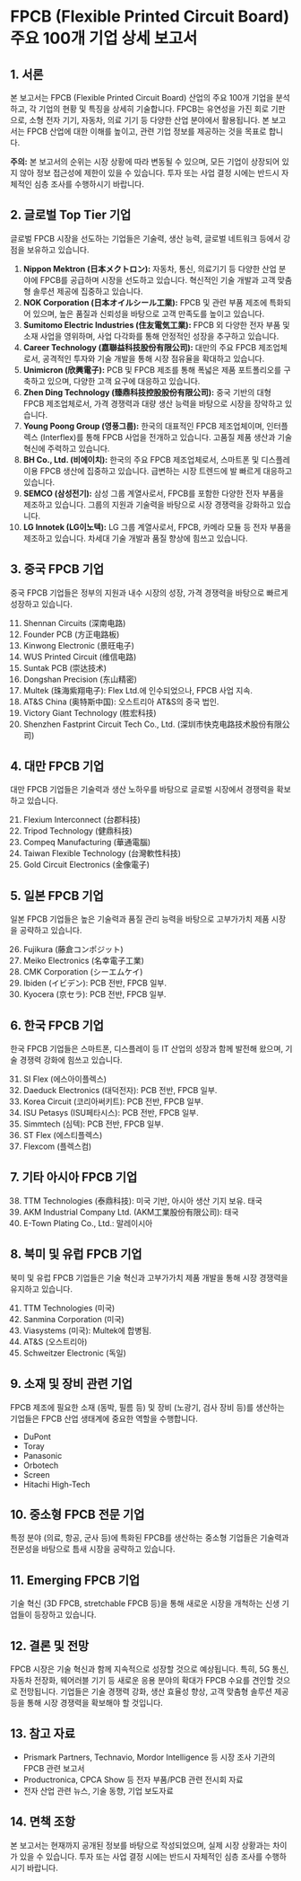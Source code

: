 # FPCB (Flexible Printed Circuit Board) 주요 100개 기업 상세 보고서

## 1. 서론

본 보고서는 FPCB (Flexible Printed Circuit Board) 산업의 주요 100개 기업을 분석하고, 각 기업의 현황 및 특징을 상세히 기술합니다. FPCB는 유연성을 가진 회로 기판으로, 소형 전자 기기, 자동차, 의료 기기 등 다양한 산업 분야에서 활용됩니다. 본 보고서는 FPCB 산업에 대한 이해를 높이고, 관련 기업 정보를 제공하는 것을 목표로 합니다.

**주의:** 본 보고서의 순위는 시장 상황에 따라 변동될 수 있으며, 모든 기업이 상장되어 있지 않아 정보 접근성에 제한이 있을 수 있습니다. 투자 또는 사업 결정 시에는 반드시 자체적인 심층 조사를 수행하시기 바랍니다.

## 2. 글로벌 Top Tier 기업

글로벌 FPCB 시장을 선도하는 기업들은 기술력, 생산 능력, 글로벌 네트워크 등에서 강점을 보유하고 있습니다.

1.  **Nippon Mektron (日本メクトロン):** 자동차, 통신, 의료기기 등 다양한 산업 분야에 FPCB를 공급하며 시장을 선도하고 있습니다. 혁신적인 기술 개발과 고객 맞춤형 솔루션 제공에 집중하고 있습니다.
2.  **NOK Corporation (日本オイルシール工業):** FPCB 및 관련 부품 제조에 특화되어 있으며, 높은 품질과 신뢰성을 바탕으로 고객 만족도를 높이고 있습니다.
3.  **Sumitomo Electric Industries (住友電気工業):** FPCB 외 다양한 전자 부품 및 소재 사업을 영위하며, 사업 다각화를 통해 안정적인 성장을 추구하고 있습니다.
4.  **Career Technology (嘉聯益科技股份有限公司):** 대만의 주요 FPCB 제조업체로서, 공격적인 투자와 기술 개발을 통해 시장 점유율을 확대하고 있습니다.
5.  **Unimicron (欣興電子):** PCB 및 FPCB 제조를 통해 폭넓은 제품 포트폴리오를 구축하고 있으며, 다양한 고객 요구에 대응하고 있습니다.
6.  **Zhen Ding Technology (臻鼎科技控股股份有限公司):** 중국 기반의 대형 FPCB 제조업체로서, 가격 경쟁력과 대량 생산 능력을 바탕으로 시장을 장악하고 있습니다.
7.  **Young Poong Group (영풍그룹):** 한국의 대표적인 FPCB 제조업체이며, 인터플렉스 (Interflex)를 통해 FPCB 사업을 전개하고 있습니다. 고품질 제품 생산과 기술 혁신에 주력하고 있습니다.
8.  **BH Co., Ltd. (비에이치):** 한국의 주요 FPCB 제조업체로서, 스마트폰 및 디스플레이용 FPCB 생산에 집중하고 있습니다. 급변하는 시장 트렌드에 발 빠르게 대응하고 있습니다.
9.  **SEMCO (삼성전기):** 삼성 그룹 계열사로서, FPCB를 포함한 다양한 전자 부품을 제조하고 있습니다. 그룹의 지원과 기술력을 바탕으로 시장 경쟁력을 강화하고 있습니다.
10. **LG Innotek (LG이노텍):** LG 그룹 계열사로서, FPCB, 카메라 모듈 등 전자 부품을 제조하고 있습니다. 차세대 기술 개발과 품질 향상에 힘쓰고 있습니다.

## 3. 중국 FPCB 기업

중국 FPCB 기업들은 정부의 지원과 내수 시장의 성장, 가격 경쟁력을 바탕으로 빠르게 성장하고 있습니다.

11. Shennan Circuits (深南电路)
12. Founder PCB (方正电路板)
13. Kinwong Electronic (景旺电子)
14. WUS Printed Circuit (维信电路)
15. Suntak PCB (崇达技术)
16. Dongshan Precision (东山精密)
17. Multek (珠海紫翔电子): Flex Ltd.에 인수되었으나, FPCB 사업 지속.
18. AT&S China (奥特斯中国): 오스트리아 AT&S의 중국 법인.
19. Victory Giant Technology (胜宏科技)
20. Shenzhen Fastprint Circuit Tech Co., Ltd. (深圳市快克电路技术股份有限公司)

## 4. 대만 FPCB 기업

대만 FPCB 기업들은 기술력과 생산 노하우를 바탕으로 글로벌 시장에서 경쟁력을 확보하고 있습니다.

21. Flexium Interconnect (台郡科技)
22. Tripod Technology (健鼎科技)
23. Compeq Manufacturing (華通電腦)
24. Taiwan Flexible Technology (台灣軟性科技)
25. Gold Circuit Electronics (金像電子)

## 5. 일본 FPCB 기업

일본 FPCB 기업들은 높은 기술력과 품질 관리 능력을 바탕으로 고부가가치 제품 시장을 공략하고 있습니다.

26. Fujikura (藤倉コンポジット)
27. Meiko Electronics (名幸電子工業)
28. CMK Corporation (シーエムケイ)
29. Ibiden (イビデン): PCB 전반, FPCB 일부.
30. Kyocera (京セラ): PCB 전반, FPCB 일부.

## 6. 한국 FPCB 기업

한국 FPCB 기업들은 스마트폰, 디스플레이 등 IT 산업의 성장과 함께 발전해 왔으며, 기술 경쟁력 강화에 힘쓰고 있습니다.

31. SI Flex (에스아이플렉스)
32. Daeduck Electronics (대덕전자): PCB 전반, FPCB 일부.
33. Korea Circuit (코리아써키트): PCB 전반, FPCB 일부.
34. ISU Petasys (ISU페타시스): PCB 전반, FPCB 일부.
35. Simmtech (심텍): PCB 전반, FPCB 일부.
36. ST Flex (에스티플렉스)
37. Flexcom (플렉스컴)

## 7. 기타 아시아 FPCB 기업

38. TTM Technologies (泰鼎科技): 미국 기반, 아시아 생산 기지 보유. 태국
39. AKM Industrial Company Ltd. (AKM工業股份有限公司): 태국
40. E-Town Plating Co., Ltd.: 말레이시아

## 8. 북미 및 유럽 FPCB 기업

북미 및 유럽 FPCB 기업들은 기술 혁신과 고부가가치 제품 개발을 통해 시장 경쟁력을 유지하고 있습니다.

41. TTM Technologies (미국)
42. Sanmina Corporation (미국)
43. Viasystems (미국): Multek에 합병됨.
44. AT&S (오스트리아)
45. Schweitzer Electronic (독일)

## 9. 소재 및 장비 관련 기업

FPCB 제조에 필요한 소재 (동박, 필름 등) 및 장비 (노광기, 검사 장비 등)를 생산하는 기업들은 FPCB 산업 생태계에 중요한 역할을 수행합니다.

*   DuPont
*   Toray
*   Panasonic
*   Orbotech
*   Screen
*   Hitachi High-Tech

## 10. 중소형 FPCB 전문 기업

특정 분야 (의료, 항공, 군사 등)에 특화된 FPCB를 생산하는 중소형 기업들은 기술력과 전문성을 바탕으로 틈새 시장을 공략하고 있습니다.

## 11. Emerging FPCB 기업

기술 혁신 (3D FPCB, stretchable FPCB 등)을 통해 새로운 시장을 개척하는 신생 기업들이 등장하고 있습니다.

## 12. 결론 및 전망

FPCB 시장은 기술 혁신과 함께 지속적으로 성장할 것으로 예상됩니다. 특히, 5G 통신, 자동차 전장화, 웨어러블 기기 등 새로운 응용 분야의 확대가 FPCB 수요를 견인할 것으로 전망됩니다. 기업들은 기술 경쟁력 강화, 생산 효율성 향상, 고객 맞춤형 솔루션 제공 등을 통해 시장 경쟁력을 확보해야 할 것입니다.

## 13. 참고 자료

*   Prismark Partners, Technavio, Mordor Intelligence 등 시장 조사 기관의 FPCB 관련 보고서
*   Productronica, CPCA Show 등 전자 부품/PCB 관련 전시회 자료
*   전자 산업 관련 뉴스, 기술 동향, 기업 보도자료

## 14. 면책 조항

본 보고서는 현재까지 공개된 정보를 바탕으로 작성되었으며, 실제 시장 상황과는 차이가 있을 수 있습니다. 투자 또는 사업 결정 시에는 반드시 자체적인 심층 조사를 수행하시기 바랍니다.